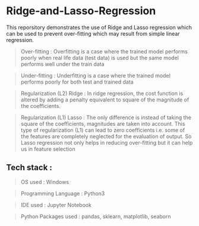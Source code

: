 # Ridge-and-Lasso-Regression
This reporsitory demonstrates the use of Ridge and Lasso regression which can be used to prevent over-fitting which may result from simple linear regression.

> Over-fitting : Overfitting is a case where the trained model performs poorly when real life data (test data) is used but the same model performs well under the train data    

> Under-fitting : Underfitting is a case where the trained model performs poorly for both test and trained data

> Regularization (L2) Ridge : In ridge regression, the cost function is altered by adding a penalty equivalent to square of the magnitude of the coefficients.

> Regularization (L1) Lasso : The only difference is instead of taking the square of the coefficients, magnitudes are taken into account. This type of regularization (L1) can lead to zero coefficients i.e. some of the features are completely neglected for the evaluation of output. So Lasso regression not only helps in reducing over-fitting but it can help us in feature selection


## Tech stack :
> OS used : Windows

> Programming Language : Python3

> IDE used : Jupyter Notebook

> Python Packages used : pandas, sklearn, matplotlib, seaborn
